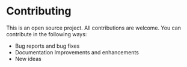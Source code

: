 # Contributing

This is an open source project. All contributions are welcome. You can contribute in the following ways:

* Bug reports and bug fixes
* Documentation Improvements and enhancements
* New ideas
